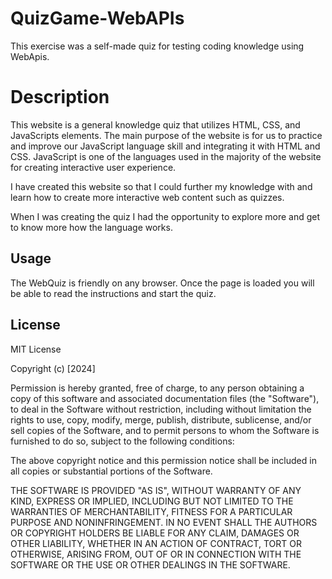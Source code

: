 # QuizGame-WebAPIs
This exercise was a self-made quiz for testing coding knowledge using WebApis.

# Description

This website is a general knowledge quiz that utilizes HTML, CSS, and JavaScripts elements. The main purpose of the website is for us to practice and improve
our JavaScript language skill and integrating it with HTML and CSS. JavaScript is one of the languages used in the majority of the website for creating interactive user experience. 

I have created this website so that I could further my knowledge with and learn how to create more interactive web content such as quizzes. 

When I was creating the quiz I had the opportunity to explore more and get to know more how the language works. 

## Usage 

The WebQuiz is friendly on any browser. Once the page is loaded you will be able to read the instructions and start the quiz. 

## License 
MIT License

Copyright (c) [2024] 

Permission is hereby granted, free of charge, to any person obtaining a copy of this software and associated documentation files (the "Software"), to deal in the Software without restriction, including without limitation the rights to use, copy, modify, merge, publish, distribute, sublicense, and/or sell copies of the Software, and to permit persons to whom the Software is furnished to do so, subject to the following conditions:

The above copyright notice and this permission notice shall be included in all copies or substantial portions of the Software.

THE SOFTWARE IS PROVIDED "AS IS", WITHOUT WARRANTY OF ANY KIND, EXPRESS OR IMPLIED, INCLUDING BUT NOT LIMITED TO THE WARRANTIES OF MERCHANTABILITY, FITNESS FOR A PARTICULAR PURPOSE AND NONINFRINGEMENT. IN NO EVENT SHALL THE AUTHORS OR COPYRIGHT HOLDERS BE LIABLE FOR ANY CLAIM, DAMAGES OR OTHER LIABILITY, WHETHER IN AN ACTION OF CONTRACT, TORT OR OTHERWISE, ARISING FROM, OUT OF OR IN CONNECTION WITH THE SOFTWARE OR THE USE OR OTHER DEALINGS IN THE SOFTWARE.